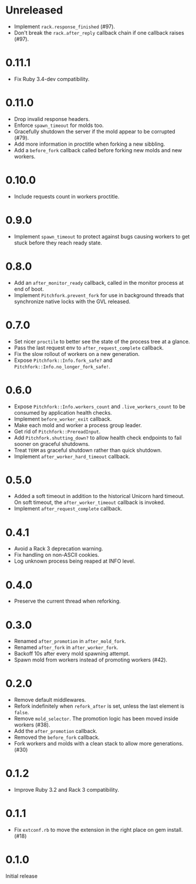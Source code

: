# Unreleased

- Implement `rack.response_finished` (#97).
- Don't break the `rack.after_reply` callback chain if one callback raises (#97).

# 0.11.1

- Fix Ruby 3.4-dev compatibility.

# 0.11.0

- Drop invalid response headers.
- Enforce `spawn_timeout` for molds too.
- Gracefully shutdown the server if the mold appear to be corrupted (#79).
- Add more information in proctitle when forking a new sibbling.
- Add a `before_fork` callback called before forking new molds and new workers.

# 0.10.0

- Include requests count in workers proctitle.

# 0.9.0

- Implement `spawn_timeout` to protect against bugs causing workers to get stuck before they reach ready state.

# 0.8.0

- Add an `after_monitor_ready` callback, called in the monitor process at end of boot.
- Implement `Pitchfork.prevent_fork` for use in background threads that synchronize native locks with the GVL released.

# 0.7.0

- Set nicer `proctile` to better see the state of the process tree at a glance.
- Pass the last request env to `after_request_complete` callback.
- Fix the slow rollout of workers on a new generation.
- Expose `Pitchfork::Info.fork_safe?` and `Pitchfork::Info.no_longer_fork_safe!`.

# 0.6.0

- Expose `Pitchfork::Info.workers_count` and `.live_workers_count` to be consumed by application health checks.
- Implement `before_worker_exit` callback.
- Make each mold and worker a process group leader.
- Get rid of `Pitchfork::PrereadInput`.
- Add `Pitchfork.shutting_down?` to allow health check endpoints to fail sooner on graceful shutdowns.
- Treat `TERM` as graceful shutdown rather than quick shutdown.
- Implement `after_worker_hard_timeout` callback.

# 0.5.0

- Added a soft timeout in addition to the historical Unicorn hard timeout.
  On soft timeout, the `after_worker_timeout` callback is invoked.
- Implement `after_request_complete` callback.

# 0.4.1

- Avoid a Rack 3 deprecation warning.
- Fix handling on non-ASCII cookies.
- Log unknown process being reaped at INFO level.

# 0.4.0

- Preserve the current thread when reforking.

# 0.3.0

- Renamed `after_promotion` in `after_mold_fork`.
- Renamed `after_fork` in `after_worker_fork`.
- Backoff 10s after every mold spawning attempt.
- Spawn mold from workers instead of promoting workers (#42).

# 0.2.0

- Remove default middlewares.
- Refork indefinitely when `refork_after` is set, unless the last element is `false`.
- Remove `mold_selector`. The promotion logic has been moved inside workers (#38).
- Add the `after_promotion` callback.
- Removed the `before_fork` callback.
- Fork workers and molds with a clean stack to allow more generations. (#30)

# 0.1.2

- Improve Ruby 3.2 and Rack 3 compatibility.

# 0.1.1

- Fix `extconf.rb` to move the extension in the right place on gem install. (#18)

# 0.1.0

Initial release